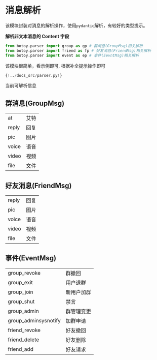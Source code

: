 # 消息解析

该模块封装对消息的解析操作，使用`pydantic`解析，有较好的类型提示。

**解析非文本消息的 Content 字段**

```python
from botoy.parser import group as gp # 群消息(GroupMsg)相关解析
from botoy.parser import friend as fp # 好友消息(FriendMsg)相关解析
from botoy.parser import event as ep # 事件(EevntMsg)相关解析
```

该模块很简单，看示例即可, 根据补全提示操作即可

```python
{!../docs_src/parser.py!}
```

当前可解析信息

## 群消息(GroupMsg)

|       |      |
| ----- | ---- |
| at    | 艾特 |
| reply | 回复 |
| pic   | 图片 |
| voice | 语音 |
| video | 视频 |
| file  | 文件 |

## 好友消息(FriendMsg)

|       |      |
| ----- | ---- |
| reply | 回复 |
| pic   | 图片 |
| voice | 语音 |
| video | 视频 |
| file  | 文件 |

## 事件(EventMsg)

|                      |       |
| -------------------- |-------|
| group_revoke         | 群撤回   |
| group_exit           | 用户退群  |
| group_join           | 新用户加群 |
| group_shut           | 禁言    |
| group_admin          | 群管理变更 |
| group_adminsysnotify | 加群申请  |
| friend_revoke        | 好友撤回  |
| friend_delete        | 好友删除  |
| friend_add        | 好友请求  |
